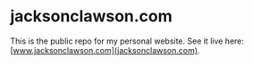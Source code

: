 # jacksonclawson.com

This is the public repo for my personal website. See it live here: [www.jacksonclawson.com](jacksonclawson.com).